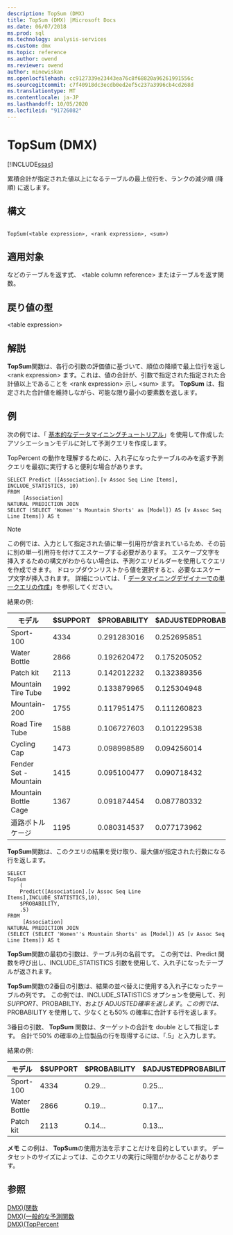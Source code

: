 ```yaml
---
description: TopSum (DMX)
title: TopSum (DMX) |Microsoft Docs
ms.date: 06/07/2018
ms.prod: sql
ms.technology: analysis-services
ms.custom: dmx
ms.topic: reference
ms.author: owend
ms.reviewer: owend
author: minewiskan
ms.openlocfilehash: cc9127339e23443ea76c8f68820a96261991556c
ms.sourcegitcommit: c7f40918dc3ecdb0ed2ef5c237a3996cb4cd268d
ms.translationtype: MT
ms.contentlocale: ja-JP
ms.lasthandoff: 10/05/2020
ms.locfileid: "91726082"
---
```

# <a name="topsum-dmx"></a>TopSum (DMX)
[!INCLUDE[ssas](../includes/applies-to-version/ssas.md)]

  累積合計が指定された値以上になるテーブルの最上位行を、ランクの減少順 (降順) に返します。  
  
## <a name="syntax"></a>構文  
  
```  
  
TopSum(<table expression>, <rank expression>, <sum>)  
```  
  
## <a name="applies-to"></a>適用対象  
 などのテーブルを返す式、 \<table column reference> またはテーブルを返す関数。  
  
## <a name="return-type"></a>戻り値の型  
 \<table expression>  
  
## <a name="remarks"></a>解説  
 **TopSum**関数は、各行の引数の評価値に基づいて、順位の降順で最上位行を返し \<rank expression> ます。これは、値の合計が、引数で指定された指定された合計値以上であることを \<rank expression> 示し \<sum> ます。 **TopSum** は、指定された合計値を維持しながら、可能な限り最小の要素数を返します。  
  
## <a name="examples"></a>例  
 次の例では、「 [基本的なデータマイニングチュートリアル](/previous-versions/sql/sql-server-2016/ms167167(v=sql.130))」を使用して作成したアソシエーションモデルに対して予測クエリを作成します。  
  
 TopPercent の動作を理解するために、入れ子になったテーブルのみを返す予測クエリを最初に実行すると便利な場合があります。  
  
```  
SELECT Predict ([Association].[v Assoc Seq Line Items], INCLUDE_STATISTICS, 10)  
FROM   
     [Association]  
NATURAL PREDICTION JOIN  
SELECT (SELECT 'Women''s Mountain Shorts' as [Model]) AS [v Assoc Seq Line Items]) AS t  
```  
  
> [!NOTE]  
>  この例では、入力として指定された値に単一引用符が含まれているため、その前に別の単一引用符を付けてエスケープする必要があります。 エスケープ文字を挿入するための構文がわからない場合は、予測クエリビルダーを使用してクエリを作成できます。 ドロップダウンリストから値を選択すると、必要なエスケープ文字が挿入されます。 詳細については、「 [データマイニングデザイナーでの単一クエリの作成](/analysis-services/data-mining/create-a-singleton-query-in-the-data-mining-designer)」を参照してください。  
  
 結果の例:  
  
|モデル|$SUPPORT|$PROBABILITY|$ADJUSTEDPROBABILITY|  
|-----------|--------------|------------------|--------------------------|  
|Sport-100|4334|0.291283016|0.252695851|  
|Water Bottle|2866|0.192620472|0.175205052|  
|Patch kit|2113|0.142012232|0.132389356|  
|Mountain Tire Tube|1992|0.133879965|0.125304948|  
|Mountain-200|1755|0.117951475|0.111260823|  
|Road Tire Tube|1588|0.106727603|0.101229538|  
|Cycling Cap|1473|0.098998589|0.094256014|  
|Fender Set - Mountain|1415|0.095100477|0.090718432|  
|Mountain Bottle Cage|1367|0.091874454|0.087780332|  
|道路ボトルケージ|1195|0.080314537|0.077173962|  
  
 **TopSum**関数は、このクエリの結果を受け取り、最大値が指定された行数になる行を返します。  
  
```  
SELECT   
TopSum  
    (  
    Predict([Association].[v Assoc Seq Line Items],INCLUDE_STATISTICS,10),  
    $PROBABILITY,  
    .5)  
FROM   
     [Association]  
NATURAL PREDICTION JOIN  
(SELECT (SELECT 'Women''s Mountain Shorts' as [Model]) AS [v Assoc Seq Line Items]) AS t  
```  
  
 **TopSum**関数の最初の引数は、テーブル列の名前です。 この例では、Predict 関数を呼び出し、INCLUDE_STATISTICS 引数を使用して、入れ子になったテーブルが返されます。  
  
 **TopSum**関数の2番目の引数は、結果の並べ替えに使用する入れ子になったテーブルの列です。 この例では、INCLUDE_STATISTICS オプションを使用して、列 $SUPPORT、$PROBABILTY、および $ADJUSTED 確率を返します。 この例では、$PROBABILITY を使用して、少なくとも50% の確率に合計する行を返します。  
  
 3番目の引数、 **TopSum** 関数は、ターゲットの合計を double として指定します。 合計で50% の確率の上位製品の行を取得するには、「.5」と入力します。  
  
 結果の例:  
  
|モデル|$SUPPORT|$PROBABILITY|$ADJUSTEDPROBABILITY|  
|-----------|--------------|------------------|--------------------------|  
|Sport-100|4334|0.29...|0.25...|  
|Water Bottle|2866|0.19...|0.17...|  
|Patch kit|2113|0.14...|0.13...|  
  
 **メモ** この例は、 **TopSum**の使用方法を示すことだけを目的としています。 データセットのサイズによっては、このクエリの実行に時間がかかることがあります。  
  
## <a name="see-also"></a>参照  
 [DMX&#41;&#40;関数 ](../dmx/functions-dmx.md)   
 [DMX&#41;&#40;一般的な予測関数 ](../dmx/general-prediction-functions-dmx.md)   
 [DMX&#41;&#40;TopPercent ](../dmx/toppercent-dmx.md)  
  
